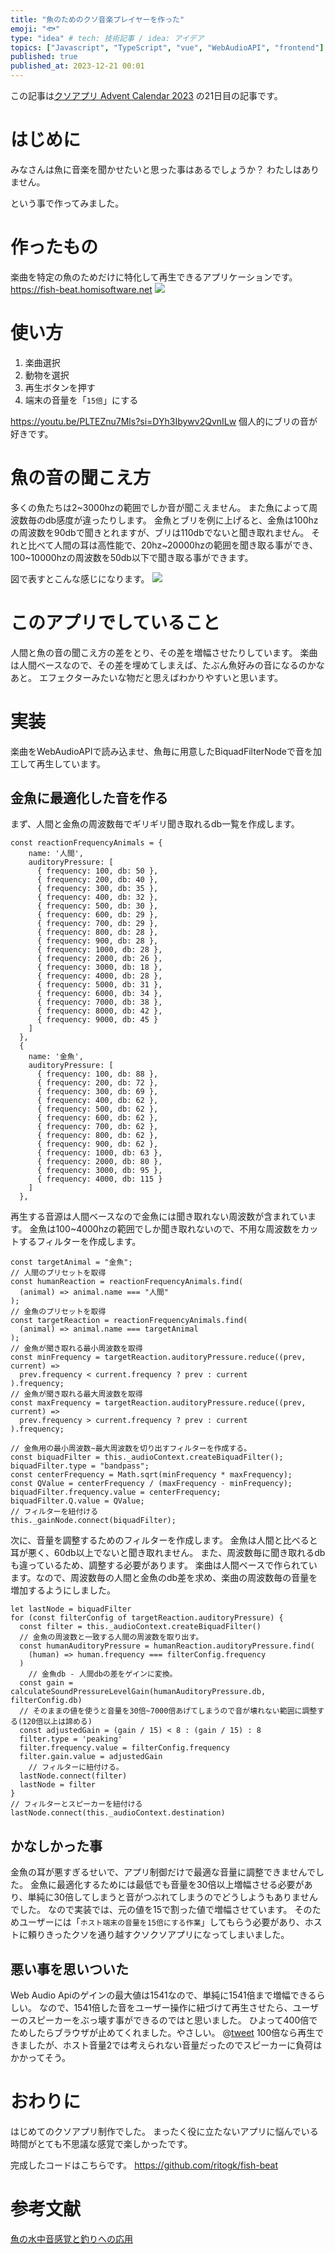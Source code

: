```yaml
---
title: "魚のためのクソ音楽プレイヤーを作った"
emoji: "🐟"
type: "idea" # tech: 技術記事 / idea: アイデア
topics: ["Javascript", "TypeScript", "vue", "WebAudioAPI", "frontend"]
published: true
published_at: 2023-12-21 00:01
---
```


この記事は[クソアプリ Advent Calendar 2023](https://qiita.com/advent-calendar/2023/kuso-app) の21日目の記事です。

# はじめに

みなさんは魚に音楽を聞かせたいと思った事はあるでしょうか？
わたしはありません。

という事で作ってみました。

# 作ったもの

楽曲を特定の魚のためだけに特化して再生できるアプリケーションです。
https://fish-beat.homisoftware.net
![](/images/e4ea3fdbc90c1b/1.png)

# 使い方

1. 楽曲選択
2. 動物を選択
3. 再生ボタンを押す
4. 端末の音量を「`15倍`」にする

https://youtu.be/PLTEZnu7Mls?si=DYh3Ibywv2QvnILw
個人的にブリの音が好きです。

# 魚の音の聞こえ方

多くの魚たちは2~3000hzの範囲でしか音が聞こえません。
また魚によって周波数毎のdb感度が違ったりします。
金魚とブリを例に上げると、金魚は100hzの周波数を90dbで聞きとれますが、ブリは110dbでないと聞き取れません。
それと比べて人間の耳は高性能で、20hz~20000hzの範囲を聞き取る事ができ、100~10000hzの周波数を50db以下で聞き取る事ができます。

図で表すとこんな感じになります。
![](/images/e4ea3fdbc90c1b/2.png)

# このアプリでしていること

人間と魚の音の聞こえ方の差をとり、その差を増幅させたりしています。
楽曲は人間ベースなので、その差を埋めてしまえば、たぶん魚好みの音になるのかなあと。
エフェクターみたいな物だと思えばわかりやすいと思います。

# 実装

楽曲をWebAudioAPIで読み込ませ、魚毎に用意したBiquadFilterNodeで音を加工して再生しています。

## 金魚に最適化した音を作る

まず、人間と金魚の周波数毎でギリギリ聞き取れるdb一覧を作成します。

```tsx
const reactionFrequencyAnimals = {
    name: '人間',
    auditoryPressure: [
      { frequency: 100, db: 50 },
      { frequency: 200, db: 40 },
      { frequency: 300, db: 35 },
      { frequency: 400, db: 32 },
      { frequency: 500, db: 30 },
      { frequency: 600, db: 29 },
      { frequency: 700, db: 29 },
      { frequency: 800, db: 28 },
      { frequency: 900, db: 28 },
      { frequency: 1000, db: 28 },
      { frequency: 2000, db: 26 },
      { frequency: 3000, db: 18 },
      { frequency: 4000, db: 28 },
      { frequency: 5000, db: 31 },
      { frequency: 6000, db: 34 },
      { frequency: 7000, db: 38 },
      { frequency: 8000, db: 42 },
      { frequency: 9000, db: 45 }
    ]
  },
  {
    name: '金魚',
    auditoryPressure: [
      { frequency: 100, db: 88 },
      { frequency: 200, db: 72 },
      { frequency: 300, db: 69 },
      { frequency: 400, db: 62 },
      { frequency: 500, db: 62 },
      { frequency: 600, db: 62 },
      { frequency: 700, db: 62 },
      { frequency: 800, db: 62 },
      { frequency: 900, db: 62 },
      { frequency: 1000, db: 63 },
      { frequency: 2000, db: 80 },
      { frequency: 3000, db: 95 },
      { frequency: 4000, db: 115 }
    ]
  },
```

再生する音源は人間ベースなので金魚には聞き取れない周波数が含まれています。
金魚は100~4000hzの範囲でしか聞き取れないので、不用な周波数をカットするフィルターを作成します。

```tsx
const targetAnimal = "金魚";
// 人間のプリセットを取得
const humanReaction = reactionFrequencyAnimals.find(
  (animal) => animal.name === "人間"
);
// 金魚のプリセットを取得
const targetReaction = reactionFrequencyAnimals.find(
  (animal) => animal.name === targetAnimal
);
// 金魚が聞き取れる最小周波数を取得
const minFrequency = targetReaction.auditoryPressure.reduce((prev, current) =>
  prev.frequency < current.frequency ? prev : current
).frequency;
// 金魚が聞き取れる最大周波数を取得
const maxFrequency = targetReaction.auditoryPressure.reduce((prev, current) =>
  prev.frequency > current.frequency ? prev : current
).frequency;

// 金魚用の最小周波数~最大周波数を切り出すフィルターを作成する。
const biquadFilter = this._audioContext.createBiquadFilter();
biquadFilter.type = "bandpass";
const centerFrequency = Math.sqrt(minFrequency * maxFrequency);
const QValue = centerFrequency / (maxFrequency - minFrequency);
biquadFilter.frequency.value = centerFrequency;
biquadFilter.Q.value = QValue;
// フィルターを紐付ける
this._gainNode.connect(biquadFilter);
```

次に、音量を調整するためのフィルターを作成します。
金魚は人間と比べると耳が悪く、60db以上でないと聞き取れません。
また、周波数毎に聞き取れるdbも違っているため、調整する必要があります。
楽曲は人間ベースで作られています。なので、周波数毎の人間と金魚のdb差を求め、楽曲の周波数毎の音量を増加するようにしました。

```tsx
let lastNode = biquadFilter
for (const filterConfig of targetReaction.auditoryPressure) {
  const filter = this._audioContext.createBiquadFilter()
  // 金魚の周波数と一致する人間の周波数を取り出す。
  const humanAuditoryPressure = humanReaction.auditoryPressure.find(
    (human) => human.frequency === filterConfig.frequency
  )
	// 金魚db - 人間dbの差をゲインに変換。
  const gain = calculateSoundPressureLevelGain(humanAuditoryPressure.db, filterConfig.db)
  // そのままの値を使うと音量を30倍~7000倍あげてしまうので音が壊れない範囲に調整する(120倍以上は諦める)
  const adjustedGain = (gain / 15) < 8 : (gain / 15) : 8
  filter.type = 'peaking'
  filter.frequency.value = filterConfig.frequency
  filter.gain.value = adjustedGain
	// フィルターに紐付ける。
  lastNode.connect(filter)
  lastNode = filter
}
// フィルターとスピーカーを紐付ける
lastNode.connect(this._audioContext.destination)
```

## かなしかった事

金魚の耳が悪すぎるせいで、アプリ制御だけで最適な音量に調整できませんでした。
金魚に最適化するためには最低でも音量を30倍以上増幅させる必要があり、単純に30倍してしまうと音がつぶれてしまうのでどうしようもありませんでした。
なので実装では、元の値を15で割った値で増幅させています。
そのためユーザーには「`ホスト端末の音量を15倍にする作業`」してもらう必要があり、ホストに頼りきったクソを通り越すクソクソアプリになってしまいました。

## 悪い事を思いついた

Web Audio Apiのゲインの最大値は1541なので、単純に1541倍まで増幅できるらしい。
なので、1541倍した音をユーザー操作に紐づけて再生させたら、ユーザーのスピーカーをぶっ壊す事ができるのではと思いました。
ひよって400倍でためしたらブラウザが止めてくれました。やさしい。
@[tweet](https://twitter.com/ritoweb0321/status/1732567921778655307?s=20)
100倍なら再生できましたが、ホスト音量2では考えられない音量だったのでスピーカーに負荷はかかってそう。

# おわりに

はじめてのクソアプリ制作でした。
まったく役に立たないアプリに悩んでいる時間がとても不思議な感覚で楽しかったです。

完成したコードはこちらです。
https://github.com/ritogk/fish-beat

# 参考文献

[魚の水中音感覚と釣りへの応用](https://www.jstage.jst.go.jp/article/sicejl/58/1/58_25/_pdf)
